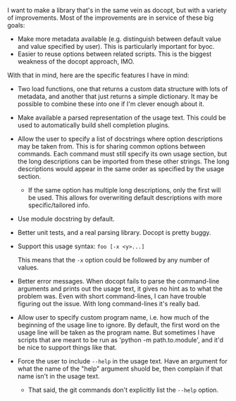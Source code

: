 I want to make a library that's in the same vein as docopt, but with a variety of improvements.  Most of the improvements are in service of these big goals:

- Make more metadata available (e.g. distinguish between default value and value specified by user).  This is particularly important for byoc.
- Easier to reuse options between related scripts.  This is the biggest weakness of the docopt approach, IMO.

With that in mind, here are the specific features I have in mind:

- Two load functions, one that returns a custom data structure with lots of metadata, and another that just returns a simple dictionary.  It may be possible to combine these into one if I'm clever enough about it.

- Make available a parsed representation of the usage text.  This could be used to automatically build shell completion plugins.

- Allow the user to specify a list of docstrings where option descriptions may be taken from.  This is for sharing common options between commands.  Each command must still specify its own usage section, but the long descriptions can be imported from these other strings.  The long descriptions would appear in the same order as specified by the usage section.

  - If the same option has multiple long descriptions, only the first will be used.  This allows for overwriting default descriptions with more specific/tailored info.

- Use module docstring by default.

- Better unit tests, and a real parsing library.  Docopt is pretty buggy.

- Support this usage syntax: `foo [-x <y>...]`

  This means that the `-x` option could be followed by any number of values.
  
- Better error messages.  When docopt fails to parse the command-line arguments and prints out the usage text, it gives no hint as to what the problem was.  Even with short command-lines, I can have trouble figuring out the issue.  With long command-lines it's really bad.

- Allow user to specify custom program name, i.e. how much of the beginning of the usage line to ignore.  By default, the first word on the usage line will be taken as the program name.  But sometimes I have scripts that are meant to be run as 'python -m path.to.module', and it'd be nice to support things like that.

- Force the user to include `--help` in the usage text.  Have an argument for what the name of the "help" argument shuold be, then complain if that name isn't in the usage text.
  - That said, the git commands don't explicitly list the `--help` option.  
